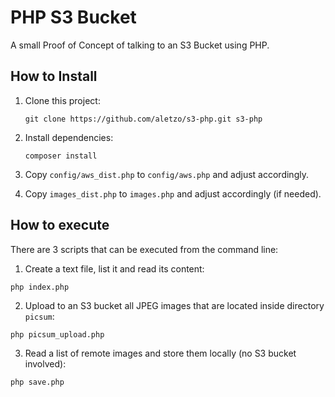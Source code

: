 PHP S3 Bucket
=============

A small Proof of Concept of talking to an S3 Bucket using PHP.

How to Install
--------------

1. Clone this project:
    ```
    git clone https://github.com/aletzo/s3-php.git s3-php
    ```
2. Install dependencies:
    ```
    composer install
    ```
3. Copy `config/aws_dist.php` to `config/aws.php` and adjust accordingly.

4. Copy `images_dist.php` to `images.php` and adjust accordingly (if needed).


How to execute
--------------

There are 3 scripts that can be executed from the command line:


1. Create a text file, list it and read its content:
```
php index.php
```

2. Upload to an S3 bucket all JPEG images that are located inside directory `picsum`:
```
php picsum_upload.php
```

3. Read a list of remote images and store them locally (no S3 bucket involved):
```
php save.php
```




